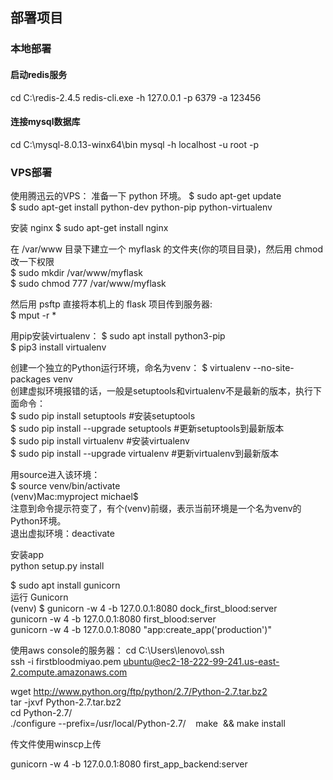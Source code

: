## 部署项目

### 本地部署
#### 启动redis服务
cd C:\redis-2.4.5
redis-cli.exe -h 127.0.0.1 -p 6379 -a 123456 

#### 连接mysql数据库
cd C:\mysql-8.0.13-winx64\bin
mysql -h localhost -u root -p


### VPS部署

使用腾迅云的VPS：
准备一下 python 环境。
$ sudo apt-get update  
$ sudo apt-get install python-dev python-pip python-virtualenv  

安装 nginx
$ sudo apt-get install nginx  

在 /var/www 目录下建立一个 myflask 的文件夹(你的项目目录)，然后用 chmod 改一下权限  
$ sudo mkdir /var/www/myflask  
$ sudo chmod 777 /var/www/myflask  


然后用 psftp 直接将本机上的 flask 项目传到服务器:  
$ mput -r *  


用pip安装virtualenv： 
$ sudo apt install python3-pip  
$ pip3 install virtualenv  

创建一个独立的Python运行环境，命名为venv： 
$ virtualenv --no-site-packages venv  
创建虚拟环境报错的话，一般是setuptools和virtualenv不是最新的版本，执行下面命令：  
$ sudo pip install setuptools #安装setuptools  
$ sudo pip install --upgrade setuptools #更新setuptools到最新版本  
$ sudo pip install virtualenv #安装virtualenv  
$ sudo pip install --upgrade virtualenv   #更新virtualenv到最新版本  

用source进入该环境：  
$ source venv/bin/activate  
(venv)Mac:myproject michael$  
注意到命令提示符变了，有个(venv)前缀，表示当前环境是一个名为venv的Python环境。  
退出虚拟环境：deactivate  

安装app  
python setup.py install  


$ sudo apt install gunicorn  
运行 Gunicorn  
(venv) $ gunicorn -w 4 -b 127.0.0.1:8080 dock_first_blood:server  
gunicorn -w 4 -b 127.0.0.1:8080 first_blood:server  
gunicorn -w 4 -b 127.0.0.1:8080 "app:create_app('production')"  



使用aws console的服务器：
cd C:\Users\lenovo\\.ssh  
ssh -i firstbloodmiyao.pem ubuntu@ec2-18-222-99-241.us-east-2.compute.amazonaws.com  

wget http://www.python.org/ftp/python/2.7/Python-2.7.tar.bz2    
tar -jxvf Python-2.7.tar.bz2  
cd Python-2.7/  
./configure --prefix=/usr/local/Python-2.7/    
make  && make install  

传文件使用winscp上传  

gunicorn -w 4 -b 127.0.0.1:8080 first_app_backend:server  

